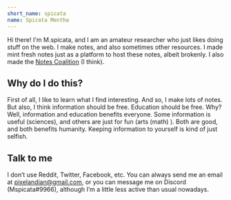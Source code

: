 ```yaml
---
short_name: spicata
name: Spicata Mentha
---
```


Hi there! I'm M.spicata, and I am an amateur researcher who just likes doing stuff on the web. I make notes, and also sometimes other resources. I made mint fresh notes just as a platform to host these notes, albeit brokenly. I also made the [Notes Coalition]((https://notes-coalition.github.io/)) (I think).

## Why do I do this?

First of all, I like to learn what I find interesting. And so, I make lots of notes. But also, I think information should be free. Education should be free. Why? Well, information and education benefits everyone. Some information is useful (sciences), and others are just for fun (arts (math) ). Both are good, and both benefits humanity. Keeping information to yourself is kind of just selfish.

## Talk to me

I don’t use Reddit, Twitter, Facebook, etc. You can always send me an email at [pixelandian@gmail.com](mailto:pixelandian@gmail.com), or you can message me on Discord (Mspicata#9966), although I’m a little less active than usual nowadays.